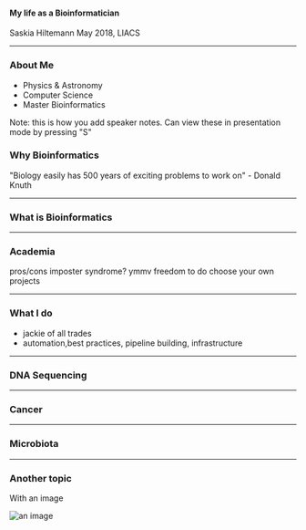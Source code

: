 
<div class="right">
<h4>My life as a Bioinformatician</h4>

Saskia Hiltemann
May 2018, LIACS
</div>

---

### About Me

- Physics & Astronomy
- Computer Science
- Master Bioinformatics

Note:
this is how you add speaker notes. Can view these in presentation mode by pressing "S"

### Why Bioinformatics

"Biology easily has 500 years of exciting problems to work on" - Donald Knuth



---

### What is Bioinformatics


---
### Academia

pros/cons
imposter syndrome?
ymmv
freedom to do choose your own projects

---
### What I do

- jackie of all trades
- automation,best practices, pipeline building, infrastructure

---
### DNA Sequencing


---
### Cancer


---
### Microbiota

---

### Another topic

With an image

![an image](https://imgs.xkcd.com/comics/dna.png)
